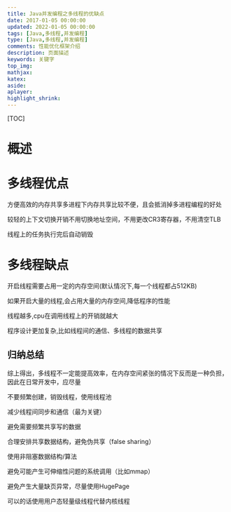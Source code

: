 ```yaml
---
title: Java并发编程之多线程的优缺点
date: 2017-01-05 00:00:00
updated: 2022-01-05 00:00:00
tags: [Java,多线程,并发编程]
type: [Java,多线程,并发编程]
comments: 性能优化框架介绍
description: 页面描述
keywords: 关键字
top_img:
mathjax:
katex:
aside:
aplayer:
highlight_shrink:
---
```


[TOC]

# 概述

# 多线程优点

方便高效的内存共享多进程下内存共享比较不便，且会抵消掉多进程编程的好处

较轻的上下文切换开销不用切换地址空间，不用更改CR3寄存器，不用清空TLB

线程上的任务执行完后自动销毁

# 多线程缺点

开启线程需要占用一定的内存空间(默认情况下,每一个线程都占512KB)

如果开启大量的线程,会占用大量的内存空间,降低程序的性能

线程越多,cpu在调用线程上的开销就越大

程序设计更加复杂,比如线程间的通信、多线程的数据共享



## 归纳总结

综上得出，多线程不一定能提高效率，在内存空间紧张的情况下反而是一种负担，因此在日常开发中，应尽量

不要频繁创建，销毁线程，使用线程池

减少线程间同步和通信（最为关键）

避免需要频繁共享写的数据

合理安排共享数据结构，避免伪共享（false sharing）

使用非阻塞数据结构/算法

避免可能产生可伸缩性问题的系统调用（比如mmap）

避免产生大量缺页异常，尽量使用HugePage

可以的话使用用户态轻量级线程代替内核线程